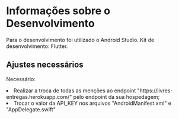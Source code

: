 # Informações sobre o Desenvolvimento
Para o desenvolvimento foi utilizado o Android Studio.
Kit de desenvolvimento: Flutter.

## Ajustes necessários
Necessário:
<li>Realizar a troca de todas as menções ao endpoint "https://livres-entregas.herokuapp.com/" pelo endpoint da sua hospedagem;</li>
<li>Trocar o valor da API_KEY nos arquivos "AndroidManifest.xml" e "AppDelegate.swift"</li>

